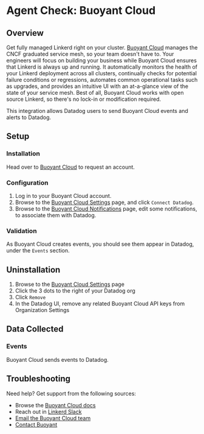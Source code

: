 # Agent Check: Buoyant Cloud

## Overview

Get fully managed Linkerd right on your cluster. [Buoyant Cloud][1] manages the
CNCF graduated service mesh, so your team doesn't have to. Your engineers will
focus on building your business while Buoyant Cloud ensures that Linkerd is
always up and running. It automatically monitors the health of your Linkerd
deployment across all clusters, continually checks for potential failure
conditions or regressions, automates common operational tasks such as upgrades,
and provides an intuitive UI with an at-a-glance view of the state of your
service mesh. Best of all, Buoyant Cloud works with open source Linkerd, so
there's no lock-in or modification required.

This integration allows Datadog users to send Buoyant Cloud events and alerts to
Datadog.

## Setup

### Installation

Head over to [Buoyant Cloud][1] to request an account.

### Configuration

1. Log in to your Buoyant Cloud account.
2. Browse to the [Buoyant Cloud Settings][2] page, and click `Connect Datadog`.
3. Browse to the [Buoyant Cloud Notifications][3] page, edit some notifications,
   to associate them with Datadog.

### Validation

As Buoyant Cloud creates events, you should see them appear in Datadog, under
the `Events` section.

## Uninstallation

1. Browse to the [Buoyant Cloud Settings][2] page
2. Click the 3 dots to the right of your Datadog org
3. Click `Remove`
4. In the Datadog UI, remove any related Buoyant Cloud API keys from
   Organization Settings

## Data Collected

### Events

Buoyant Cloud sends events to Datadog.

## Troubleshooting

Need help? Get support from the following sources:

- Browse the [Buoyant Cloud docs][4]
- Reach out in [Linkerd Slack][5]
- [Email the Buoyant Cloud team][6]
- [Contact Buoyant][1]

[1]: https://buoyant.io/cloud
[2]: https://buoyant.cloud/settings
[3]: https://buoyant.cloud/notifications
[4]: https://docs.buoyant.cloud
[5]: https://slack.linkerd.io
[6]: mailto:cloud@buoyant.io
